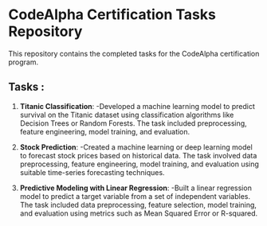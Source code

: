 # CodeAlpha Certification Tasks Repository
This repository contains the completed tasks for the CodeAlpha certification program.

## Tasks :
1. **Titanic Classification**:
    -Developed a machine learning model to predict survival on the Titanic dataset using classification algorithms like Decision Trees or Random Forests. The task included preprocessing, feature engineering, model training, and evaluation.

2. **Stock Prediction**:
    -Created a machine learning or deep learning model to forecast stock prices based on historical data. The task involved data preprocessing, feature engineering, model training, and evaluation using suitable time-series forecasting techniques.

3. **Predictive Modeling with Linear Regression**:
    -Built a linear regression model to predict a target variable from a set of independent variables. The task included data preprocessing, feature selection, model training, and evaluation using metrics such as Mean Squared Error or R-squared.
